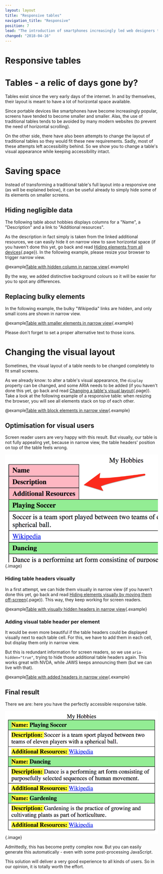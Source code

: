 ```yaml
---
layout: layout
title: "Responsive tables"
navigation_title: "Responsive"
position: 7
lead: "The introduction of smartphones increasingly led web designers to avoid traditional \"bulky\" HTML tables - because these would exceed the limited screen dimensions. Others tried to find ways to change the layout of tables so they would not need so much horizontal space anymore. Responsive tables were born. But to make them accessible, the use of some ARIA is essential."
changed: "2018-04-16"
---
```


# Responsive tables

# Tables - a relic of days gone by?

Tables exist since the very early days of the internet. In and by themselves, their layout is meant to have a lot of horizontal space available.

Since portable devices like smartphones have become increasingly popular, screens have tended to become smaller and smaller. Alas, the use of traditional tables tends to be avoided by many modern websites (to prevent the need of horizontal scrolling).

On the other side, there have also been attempts to change the layout of traditional tables so they would fit these new requirements. Sadly, most of these attempts left accessibility behind. So we show you to change a table's visual appearance while keeping accessibility intact.

# Saving space

Instead of transforming a traditional table's full layout into a responsive one (as will be explained below), it can be useful already to simply hide some of its elements on smaller screens.

## Hiding negligible data

The following table about hobbies displays columns for a "Name", a "Description" and a link to "Additional resources".

As the description in fact simply is taken from the linked additional resources, we can easily hide it on narrow view to save horizontal space (if you haven't done this yet, go back and read [Hiding elements from all devices](/examples/hiding-elements/from-all-devices){.page}). In the following example, please resize your browser to trigger narrow view.

@example[Table with hidden column in narrow view](table-with-hidden-column-in-narrow-view){.example}

By the way, we added distinctive background colours so it will be easier for you to spot any differences.

## Replacing bulky elements

In the following example, the bulky "Wikipedia" links are hidden, and only small icons are shown in narrow view.

@example[Table with smaller elements in narrow view](table-with-smaller-elements-in-narrow-view){.example}

Please don't forget to set a proper alternative text to those icons.

# Changing the visual layout

Sometimes, the visual layout of a table needs to be changed completely to fit small screens.

As we already know: to alter a table's visual appearance, the `display` property can be changed, and some ARIA needs to be added (if you haven't done this yet, go back and read [Changing a table's visual layout](/examples/tables/layout-changes){.page}). Take a look at the following example of a responsive table: when resizing the browser, you will see all elements stack on top of each other.

@example[Table with block elements in narrow view](table-with-block-elements-in-narrow-view){.example}

## Optimisation for visual users

Screen reader users are very happy with this result. But visually, our table is not fully appealing yet, because in narrow view, the table headers' position on top of the table feels wrong.

![Strange position of table headers](_media/strange-position-of-table-headers.png){.image}

### Hiding table headers visually

In a first attempt, we can hide them visually in narrow view (if you haven't done this yet, go back and read [Hiding elements visually by moving them off-screen](/examples/hiding-elements/visually){.page}). This way, they keep working for screen readers.

@example[Table with visually hidden headers in narrow view](table-with-visually-hidden-headers-in-narrow-view){.example}

### Adding visual table header per element

It would be even more beautiful if the table headers could be displayed visually next to each table cell. For this, we have to add them in each cell, but display them only in narrow view.

But this is redundant information for screen readers, so we use `aria-hidden="true"`, trying to hide those additional table headers again. This works great with NVDA, while JAWS keeps announcing them (but we can live with that).

@example[Table with added headers in narrow view](table-with-added-headers-in-narrow-view){.example}

## Final result

There we are: here you have the perfectly accessible responsive table.

![The perfect responsive table](_media/the-perfect-responsive-table.png){.image}

Admittedly, this has become pretty complex now. But you can easily generate this automatically - even with some post-processing JavaScript.

This solution will deliver a very good experience to all kinds of users. So in our opinion, it is totally worth the effort.